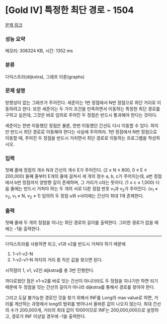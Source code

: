 # [Gold IV] 특정한 최단 경로 - 1504 

[문제 링크](https://www.acmicpc.net/problem/1504) 

### 성능 요약

메모리: 308324 KB, 시간: 1352 ms

### 분류

다익스트라(dijkstra), 그래프 이론(graphs)

### 문제 설명

<p>방향성이 없는 그래프가 주어진다. 세준이는 1번 정점에서 N번 정점으로 최단 거리로 이동하려고 한다. 또한 세준이는 두 가지 조건을 만족하면서 이동하는 특정한 최단 경로를 구하고 싶은데, 그것은 바로 임의로 주어진 두 정점은 반드시 통과해야 한다는 것이다.</p>

<p>세준이는 한번 이동했던 정점은 물론, 한번 이동했던 간선도 다시 이동할 수 있다. 하지만 반드시 최단 경로로 이동해야 한다는 사실에 주의하라. 1번 정점에서 N번 정점으로 이동할 때, 주어진 두 정점을 반드시 거치면서 최단 경로로 이동하는 프로그램을 작성하시오.</p>

### 입력 

 <p>첫째 줄에 정점의 개수 N과 간선의 개수 E가 주어진다. (2 ≤ N ≤ 800, 0 ≤ E ≤ 200,000) 둘째 줄부터 E개의 줄에 걸쳐서 세 개의 정수 a, b, c가 주어지는데, a번 정점에서 b번 정점까지 양방향 길이 존재하며, 그 거리가 c라는 뜻이다. (1 ≤ c ≤ 1,000) 다음 줄에는 반드시 거쳐야 하는 두 개의 서로 다른 정점 번호 v<sub>1</sub>과 v<sub>2</sub>가 주어진다. (v<sub>1</sub> ≠ v<sub>2</sub>, v<sub>1</sub> ≠ N, v<sub>2</sub> ≠ 1) 임의의 두 정점 u와 v사이에는 간선이 최대 1개 존재한다.</p>

### 출력 

 <p>첫째 줄에 두 개의 정점을 지나는 최단 경로의 길이를 출력한다. 그러한 경로가 없을 때에는 -1을 출력한다.</p>

---

다익스트라를 사용하면 되고, v1과 v2를 반드시 거쳐야 하기 때문에
1. 1-v1-v2-N
2. 1-v2-v1-N
까지의 거리 중 작은 값을 찾으면 된다.

시작점이 1, v1, v2인 dijkstra를 총 3번 진행한다.

까다로웠던 점은 v1-v2를 바로 잇는 간선이 아니더라도 두 정점을 지나기만 하면 되기 때문에 두 정점을 잇는 간선의 길이가 아니라 dijkstra를 통해서 경로를 찾아야 한다.

그리고 도달 불가능한 경로인 것을 찾기 위해서 INF를 Long의 max value로 하면, 거리를 계산하는 과정에서 long의 범위를 벗어나서 올바른 값이 나오지 않는다.
최대 간선의 수가 200,000개, 거리의 최대 값이 1000이므로 INF는 200,000,000으로 설정하고, 경로가 INF 이상일 경우에 -1을 출력한다.

